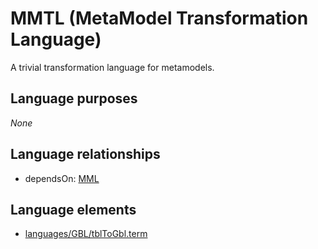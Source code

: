 # MMTL (MetaModel Transformation Language)
A trivial transformation language for metamodels.
## Language purposes
_None_
## Language relationships
* dependsOn: [MML](http://softlang.github.io/yas/languages/mml.html)

## Language elements
* [languages/GBL/tblToGbl.term](https://github.com/softlang/yas/blob/master/languages/GBL/tblToGbl.term)
